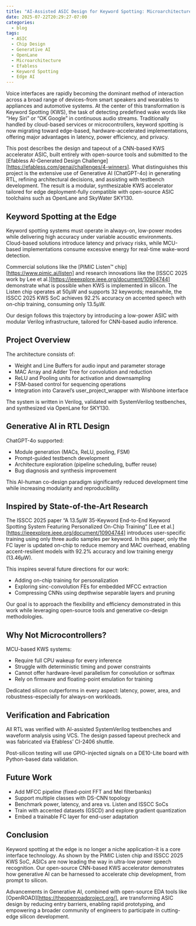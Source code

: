 ```yaml
---
title: "AI-Assisted ASIC Design for Keyword Spotting: Microarchitecture, Open-Source EDA, and Edge Intelligence"
date: 2025-07-22T20:29:27-07:00
categories:
  - blog
tags:
  - ASIC
  - Chip Design
  - Generative AI
  - OpenLane
  - Microarchitecture
  - Efabless
  - Keyword Spotting
  - Edge AI
---
```


<style>
  {
  text-align: justify;}
</style>

Voice interfaces are rapidly becoming the dominant method of interaction across a broad range of devices-from smart speakers and wearables to appliances and automotive systems. At the center of this transformation is Keyword Spotting (KWS), the task of detecting predefined wake words like “Hey Siri” or “OK Google” in continuous audio streams. Traditionally handled by cloud-based services or microcontrollers, keyword spotting is now migrating toward edge-based, hardware-accelerated implementations, offering major advantages in latency, power efficiency, and privacy.

This post describes the design and tapeout of a CNN-based KWS accelerator ASIC, built entirely with open-source tools and submitted to the [Efabless AI-Generated Design Challenge][https://efabless.com/genai/challenges/4-winners]. What distinguishes this project is the extensive use of Generative AI (ChatGPT-4o) in generating RTL, refining architectural decisions, and assisting with testbench development. The result is a modular, synthesizable KWS accelerator tailored for edge deployment-fully compatible with open-source ASIC toolchains such as OpenLane and SkyWater SKY130.

## Keyword Spotting at the Edge

Keyword spotting systems must operate in always-on, low-power modes while delivering high accuracy under variable acoustic environments. Cloud-based solutions introduce latency and privacy risks, while MCU-based implementations consume excessive energy for real-time wake-word detection.

Commercial solutions like the [PIMIC Listen™ chip][https://www.pimic.ai/listen] and research innovations like the [ISSCC 2025 work by Lee et al.][https://ieeexplore.ieee.org/document/10904744] demonstrate what is possible when KWS is implemented in silicon. The Listen chip operates at 50µW and supports 32 keywords; meanwhile, the ISSCC 2025 KWS SoC achieves 92.2% accuracy on accented speech with on-chip training, consuming only 13.5µW.

Our design follows this trajectory by introducing a low-power ASIC with modular Verilog infrastructure, tailored for CNN-based audio inference.

## Project Overview

The architecture consists of:

- Weight and Line Buffers for audio input and parameter storage
- MAC Array and Adder Tree for convolution and reduction
- ReLU and Pooling units for activation and downsampling
- FSM-based control for sequencing operations
- Integration into Caravel’s user_project_wrapper with Wishbone interface

The system is written in Verilog, validated with SystemVerilog testbenches, and synthesized via OpenLane for SKY130.

## Generative AI in RTL Design

ChatGPT-4o supported:

- Module generation (MACs, ReLU, pooling, FSM)
- Prompt-guided testbench development
- Architecture exploration (pipeline scheduling, buffer reuse)
- Bug diagnosis and synthesis improvement

This AI-human co-design paradigm significantly reduced development time while increasing modularity and reproducibility.

## Inspired by State-of-the-Art Research

The ISSCC 2025 paper “A 13.5µW 35-Keyword End-to-End Keyword Spotting System Featuring Personalized On-Chip Training” [Lee et al.][https://ieeexplore.ieee.org/document/10904744] introduces user-specific training using only three audio samples per keyword. In this paper, only the FC layer is updated on-chip to reduce memory and MAC overhead, enabling accent-resilient models with 92.2% accuracy and low training energy (13.46µW).

This inspires several future directions for our work:

- Adding on-chip training for personalization
- Exploring sinc-convolution FEs for embedded MFCC extraction
- Compressing CNNs using depthwise separable layers and pruning

Our goal is to approach the flexibility and efficiency demonstrated in this work while leveraging open-source tools and generative co-design methodologies.

## Why Not Microcontrollers?

MCU-based KWS systems:

- Require full CPU wakeup for every inference
- Struggle with deterministic timing and power constraints
- Cannot offer hardware-level parallelism for convolution or softmax
- Rely on firmware and floating-point emulation for training

Dedicated silicon outperforms in every aspect: latency, power, area, and robustness-especially for always-on workloads.

## Verification and Fabrication

All RTL was verified with AI-assisted SystemVerilog testbenches and waveform analysis using VCS. The design passed tapeout precheck and was fabricated via Efabless’ CI-2406 shuttle.

Post-silicon testing will use GPIO-injected signals on a DE10-Lite board with Python-based data validation.

## Future Work

- Add MFCC pipeline (fixed-point FFT and Mel filterbanks)
- Support multiple classes with DS-CNN topology
- Benchmark power, latency, and area vs. Listen and ISSCC SoCs
- Train with accented datasets (GSCD) and explore gradient quantization
- Embed a trainable FC layer for end-user adaptation

## Conclusion

Keyword spotting at the edge is no longer a niche application-it is a core interface technology. As shown by the PIMIC Listen chip and ISSCC 2025 KWS SoC, ASICs are now leading the way in ultra-low power speech recognition. Our open-source CNN-based KWS accelerator demonstrates how generative AI can be harnessed to accelerate chip development, from prompt to silicon.

Advancements in Generative AI, combined with open-source EDA tools like [OpenROAD][https://theopenroadproject.org/], are transforming ASIC design by reducing entry barriers, enabling rapid prototyping, and empowering a broader community of engineers to participate in cutting-edge silicon development.